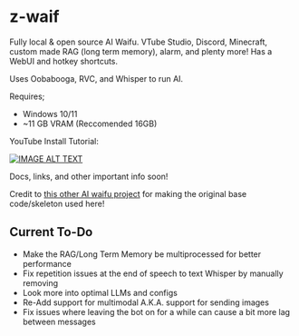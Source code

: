 # z-waif
Fully local &amp; open source AI Waifu. VTube Studio, Discord, Minecraft, custom made RAG (long term memory), alarm, and plenty more! Has a WebUI and hotkey shortcuts.

Uses Oobabooga, RVC, and Whisper to run AI.


Requires;
- Windows 10/11
- ~11 GB VRAM (Reccomended 16GB)



YouTube Install Tutorial:

[![IMAGE ALT TEXT](http://img.youtube.com/vi/IGMregWfhGI/0.jpg)](http://www.youtube.com/watch?v=IGMregWfhGI "Z-Waif Install")


Docs, links, and other important info soon!

Credit to [this other AI waifu project](https://github.com/TumblerWarren/Virtual_Avatar_ChatBot) for making the original base code/skeleton used here!


## Current To-Do

- Make the RAG/Long Term Memory be multiprocessed for better performance
- Fix repetition issues at the end of speech to text Whisper by manually removing
- Look more into optimal LLMs and configs
- Re-Add support for multimodal A.K.A. support for sending images
- Fix issues where leaving the bot on for a while can cause a bit more lag between messages
